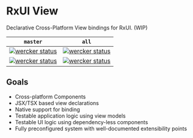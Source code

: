 # RxUI View
Declarative Cross-Platform View bindings for RxUI. (WIP)


| `master`  | `all` |
| ------------- | ------------- |
| [![wercker status](https://app.wercker.com/status/03e3836664b9c3baa4bb3997fc6ee71c/s/master "wercker status")](https://app.wercker.com/project/bykey/03e3836664b9c3baa4bb3997fc6ee71c) | [![wercker status](https://app.wercker.com/status/03e3836664b9c3baa4bb3997fc6ee71c/s "wercker status")](https://app.wercker.com/project/bykey/03e3836664b9c3baa4bb3997fc6ee71c)  |
| [![wercker status](https://app.wercker.com/status/03e3836664b9c3baa4bb3997fc6ee71c/m/master "wercker status")](https://app.wercker.com/project/bykey/03e3836664b9c3baa4bb3997fc6ee71c) | [![wercker status](https://app.wercker.com/status/03e3836664b9c3baa4bb3997fc6ee71c/m "wercker status")](https://app.wercker.com/project/bykey/03e3836664b9c3baa4bb3997fc6ee71c)  |


## Goals

- Cross-platform Components
- JSX/TSX based view declarations
- Native support for binding
- Testable application logic using view models
- Testable UI logic using dependency-less components
- Fully preconfigured system with well-documented extensibility points
